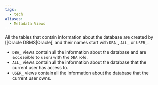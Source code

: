 ```yaml
---
tags:
  - tech
aliases:
  - Metadata Views
---
```

All the tables that contain information about the database are created by [[Oracle DBMS|Oracle]] and their names start with `DBA_`, `ALL_` or `USER_`. 
- `DBA_` views contain all the information about the database and are accessible to users with the `DBA` role.
- `ALL_` views contain all the information about the database that the current user has access to.
- `USER_` views contain all the information about the database that the current user owns.